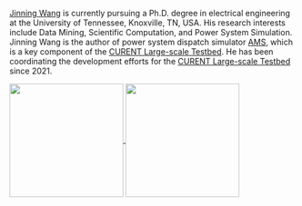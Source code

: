 [Jinning Wang](https://jinningwang.github.io/) is currently pursuing a Ph.D. degree in electrical engineering at the University of Tennessee, Knoxville, TN, USA.
His research interests include Data Mining, Scientific Computation, and Power System Simulation.
Jinning Wang is the author of power system dispatch simulator [AMS](https://github.com/CURENT/ams), which is a key component of the [CURENT Large-scale Testbed](https://github.com/CURENT/ltb).
He has been coordinating the development efforts for the [CURENT Large-scale Testbed](https://github.com/CURENT/ltb) since 2021.

<a href="https://github.com/jinningwang/github-readme-stats">
  <img height=200 align="center" src="https://github-readme-stats.vercel.app/api?username=jinningwang" />
</a>
<a href="https://github.com/jinningwang/convoychat">
  <img height=200 align="center" src="https://github-readme-stats.vercel.app/api/top-langs?username=jinningwang&layout=compact&langs_count=8&card_width=320" />
</a>
